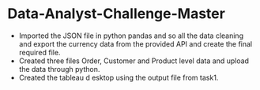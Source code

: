 # Data-Analyst-Challenge-Master

- Imported the JSON file in python pandas and so all the data cleaning and export the currency data from the provided API and create the final required file. 
- Created three files Order, Customer and Product level data and upload the data through python. 
- Created the tableau d esktop using the output file from task1.
